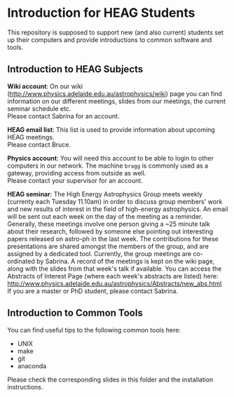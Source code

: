 # Introduction for HEAG Students

This repository is supposed to support new (and also current) students set up their computers and provide introductions to common software and tools.


## Introduction to HEAG Subjects

__Wiki account__: On our wiki (http://www.physics.adelaide.edu.au/astrophysics/wiki) page you can find information on our different meetings, slides from our meetings, the current seminar schedule etc.  
Please contact Sabrina for an account.

__HEAG email list__: This list is used to provide information about upcoming HEAG meetings.  
Please contact Bruce.

__Physics account__: You will need this account to be able to login to other computers in our network. The machine `bragg` is commonly used as a gateway, providing access from outside as well.  
Please contact your supervisor for an account.

__HEAG seminar__: 
The High Energy Astrophysics Group meets weekly (currenty each Tuesday 11.10am) in order to discuss group members' work and new results of interest in the field of high-energy astrophysics. 
An email will be sent out each week on the day of the meeting as a reminder.
Generally, these meetings involve one person giving a ~25 minute talk about their research, followed by someone else pointing out interesting papers released on astro-ph in the last week. 
The contributions for these presentations are shared amongst the members of the group, and are assigned by a dedicated tool.
Currently, the group meetings are co-ordinated by Sabrina. 
A record of the meetings is kept on the wiki page, along with the slides from that week's talk if available.
You can access the Abstracts of Interest Page (where each week's abstracts are listed) here: http://www.physics.adelaide.edu.au/astrophysics/Abstracts/new_abs.html  
If you are a master or PhD student, please contact Sabrina.


## Introduction to Common Tools

You can find useful tips to the following common tools here:
- UNIX
- make
- git
- anaconda

Please check the corresponding slides in this folder and the installation instructions.
